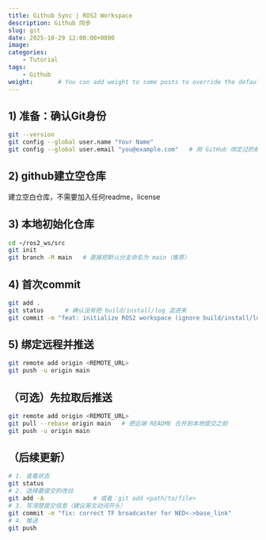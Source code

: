 ```yaml
---
title: Github Sync | ROS2 Workspace
description: Github 同步
slug: git
date: 2025-10-29 12:00:00+0800
image:
categories:
    - Tutorial
tags:
    - Github
weight:       # You can add weight to some posts to override the default sorting (date descending)
---
```


## 1) 准备：确认Git身份

```bash
git --version
git config --global user.name "Your Name"
git config --global user.email "you@example.com"   # 用 GitHub 绑定过的邮箱
```

## 2) github建立空仓库

建立空白仓库，不需要加入任何readme，license

## 3) 本地初始化仓库

```bash
cd ~/ros2_ws/src
git init
git branch -M main   # 直接把默认分支命名为 main（推荐）
```

## 4) 首次commit

```bash
git add .
git status      # 确认没有把 build/install/log 混进来
git commit -m "feat: initialize ROS2 workspace (ignore build/install/log)"
```

## 5) 绑定远程并推送

```bash
git remote add origin <REMOTE_URL>
git push -u origin main
```

## （可选）先拉取后推送

```bash
git remote add origin <REMOTE_URL>
git pull --rebase origin main   # 把远端 README 合并到本地提交之前
git push -u origin main
```

## （后续更新）

```bash
# 1. 查看状态
git status
# 2. 选择要提交的改动
git add -A              # 或者：git add <path/to/file>
# 3. 写清楚提交信息（建议英文动词开头）
git commit -m "fix: correct TF broadcaster for NED<->base_link"
# 4. 推送
git push
```
